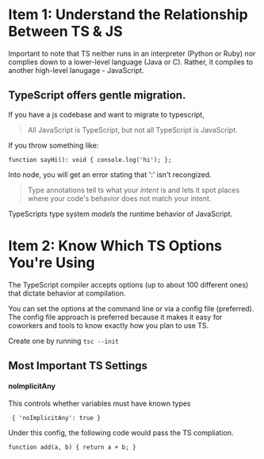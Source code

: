 # Item 1: Understand the Relationship Between TS & JS

Important to note that TS neither runs in an interpreter (Python or Ruby) nor complies down to a lower-level language (Java or C). Rather, it compiles to another high-level lanugage - JavaScript. 

## TypeScript offers gentle migration. 
If you have a js codebase and want to migrate to typescript, 

> All JavaScript is TypeScript, but not all TypeScript is JavaScript.

If you throw something like:

`
function sayHi(): void {
	console.log('hi');
};
`

Into node, you will get an error stating that ':' isn't recongized. 

> Type annotations tell ts what your *intent* is and lets it spot places where your code's behavior does not match your intent.

TypeScripts type system *models* the runtime behavior of JavaScript. 

# Item 2: Know Which TS Options You're Using

The TypeScript compiler accepts options (up to about 100 different ones) that dictate behavior at compilation. 

You can set the options at the command line or via a config file (preferred). The config file approach is preferred because it makes it easy for coworkers and tools to know exactly how you plan to use TS. 

Create one by running 
`tsc --init`

## Most Important TS Settings

#### noImplicitAny
This controls whether variables must have known types

` {
	'noImplicitAny': true
}`

Under this config, the following code would pass the TS compliation.

`function add(a, b) {
	return a + b;
}`